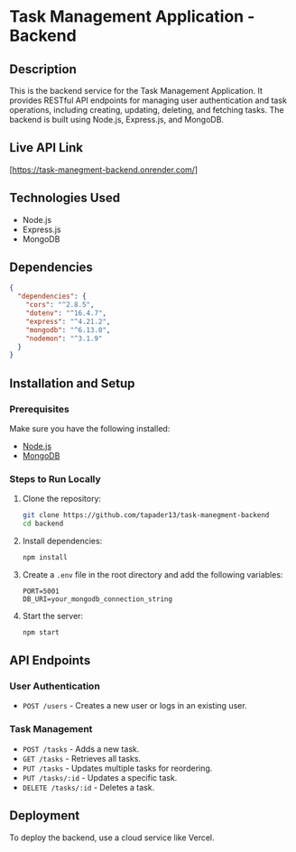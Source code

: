 # Task Management Application - Backend

## Description

This is the backend service for the Task Management Application. It provides RESTful API endpoints for managing user authentication and task operations, including creating, updating, deleting, and fetching tasks. The backend is built using Node.js, Express.js, and MongoDB.

## Live API Link

[https://task-manegment-backend.onrender.com/]

## Technologies Used

- Node.js
- Express.js
- MongoDB

## Dependencies

```json
{
  "dependencies": {
    "cors": "^2.8.5",
    "dotenv": "^16.4.7",
    "express": "^4.21.2",
    "mongodb": "^6.13.0",
    "nodemon": "^3.1.9"
  }
}
```

## Installation and Setup

### Prerequisites

Make sure you have the following installed:

- [Node.js](https://nodejs.org/)
- [MongoDB](https://www.mongodb.com/)

### Steps to Run Locally

1. Clone the repository:

   ```sh
   git clone https://github.com/tapader13/task-manegment-backend
   cd backend
   ```

2. Install dependencies:

   ```sh
   npm install
   ```

3. Create a `.env` file in the root directory and add the following variables:

   ```env
   PORT=5001
   DB_URI=your_mongodb_connection_string
   ```

4. Start the server:

   ```sh
   npm start
   ```

## API Endpoints

### User Authentication

- `POST /users` - Creates a new user or logs in an existing user.

### Task Management

- `POST /tasks` - Adds a new task.
- `GET /tasks` - Retrieves all tasks.
- `PUT /tasks` - Updates multiple tasks for reordering.
- `PUT /tasks/:id` - Updates a specific task.
- `DELETE /tasks/:id` - Deletes a task.

## Deployment

To deploy the backend, use a cloud service like Vercel.
